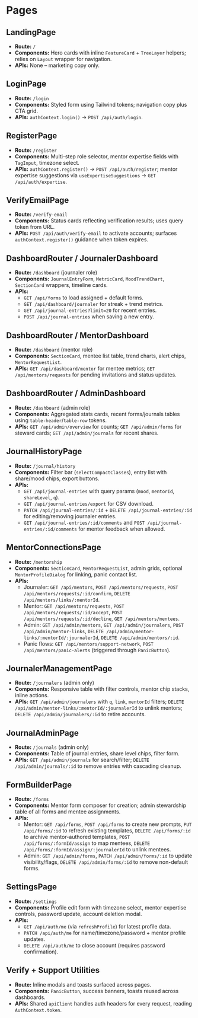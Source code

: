 # Pages

## LandingPage
- **Route:** `/`
- **Components:** Hero cards with inline `FeatureCard` + `TreeLayer` helpers; relies on `Layout` wrapper for navigation.
- **APIs:** None – marketing copy only.

## LoginPage
- **Route:** `/login`
- **Components:** Styled form using Tailwind tokens; navigation copy plus CTA grid.
- **APIs:** `authContext.login()` → `POST /api/auth/login`.

## RegisterPage
- **Route:** `/register`
- **Components:** Multi-step role selector, mentor expertise fields with `TagInput`, timezone select.
- **APIs:** `authContext.register()` → `POST /api/auth/register`; mentor expertise suggestions via `useExpertiseSuggestions` → `GET /api/auth/expertise`.

## VerifyEmailPage
- **Route:** `/verify-email`
- **Components:** Status cards reflecting verification results; uses query token from URL.
- **APIs:** `POST /api/auth/verify-email` to activate accounts; surfaces `authContext.register()` guidance when token expires.

## DashboardRouter / JournalerDashboard
- **Route:** `/dashboard` (journaler role)
- **Components:** `JournalEntryForm`, `MetricCard`, `MoodTrendChart`, `SectionCard` wrappers, timeline cards.
- **APIs:**
  - `GET /api/forms` to load assigned + default forms.
  - `GET /api/dashboard/journaler` for streak + trend metrics.
  - `GET /api/journal-entries?limit=20` for recent entries.
  - `POST /api/journal-entries` when saving a new entry.

## DashboardRouter / MentorDashboard
- **Route:** `/dashboard` (mentor role)
- **Components:** `SectionCard`, mentee list table, trend charts, alert chips, `MentorRequestList`.
- **APIs:** `GET /api/dashboard/mentor` for mentee metrics; `GET /api/mentors/requests` for pending invitations and status updates.

## DashboardRouter / AdminDashboard
- **Route:** `/dashboard` (admin role)
- **Components:** Aggregated stats cards, recent forms/journals tables using `table-header`/`table-row` tokens.
- **APIs:** `GET /api/admin/overview` for counts; `GET /api/admin/forms` for steward cards; `GET /api/admin/journals` for recent shares.

## JournalHistoryPage
- **Route:** `/journal/history`
- **Components:** Filter bar (`selectCompactClasses`), entry list with share/mood chips, export buttons.
- **APIs:**
  - `GET /api/journal-entries` with query params (`mood`, `mentorId`, `shareLevel`, `q`).
  - `GET /api/journal-entries/export` for CSV download.
  - `PATCH /api/journal-entries/:id` + `DELETE /api/journal-entries/:id` for editing/removing journaler entries.
  - `GET /api/journal-entries/:id/comments` and `POST /api/journal-entries/:id/comments` for mentor feedback when allowed.

## MentorConnectionsPage
- **Route:** `/mentorship`
- **Components:** `SectionCard`, `MentorRequestList`, admin grids, optional `MentorProfileDialog` for linking, panic contact list.
- **APIs:**
  - Journaler: `GET /api/mentors`, `POST /api/mentors/requests`, `POST /api/mentors/requests/:id/confirm`, `DELETE /api/mentors/links/:mentorId`.
  - Mentor: `GET /api/mentors/requests`, `POST /api/mentors/requests/:id/accept`, `POST /api/mentors/requests/:id/decline`, `GET /api/mentors/mentees`.
  - Admin: `GET /api/admin/mentors`, `GET /api/admin/journalers`, `POST /api/admin/mentor-links`, `DELETE /api/admin/mentor-links/:mentorId/:journalerId`, `DELETE /api/admin/mentors/:id`.
  - Panic flows: `GET /api/mentors/support-network`, `POST /api/mentors/panic-alerts` (triggered through `PanicButton`).

## JournalerManagementPage
- **Route:** `/journalers` (admin only)
- **Components:** Responsive table with filter controls, mentor chip stacks, inline actions.
- **APIs:** `GET /api/admin/journalers` with `q`, `link`, `mentorId` filters; `DELETE /api/admin/mentor-links/:mentorId/:journalerId` to unlink mentors; `DELETE /api/admin/journalers/:id` to retire accounts.

## JournalAdminPage
- **Route:** `/journals` (admin only)
- **Components:** Table of journal entries, share level chips, filter form.
- **APIs:** `GET /api/admin/journals` for search/filter; `DELETE /api/admin/journals/:id` to remove entries with cascading cleanup.

## FormBuilderPage
- **Route:** `/forms`
- **Components:** Mentor form composer for creation; admin stewardship table of all forms and mentee assignments.
- **APIs:**
  - Mentor: `GET /api/forms`, `POST /api/forms` to create new prompts, `PUT /api/forms/:id` to refresh existing templates, `DELETE /api/forms/:id` to archive mentor-authored templates, `POST /api/forms/:formId/assign` to map mentees, `DELETE /api/forms/:formId/assign/:journalerId` to unlink mentees.
  - Admin: `GET /api/admin/forms`, `PATCH /api/admin/forms/:id` to update visibility/flags, `DELETE /api/admin/forms/:id` to remove non-default forms.

## SettingsPage
- **Route:** `/settings`
- **Components:** Profile edit form with timezone select, mentor expertise controls, password update, account deletion modal.
- **APIs:**
  - `GET /api/auth/me` (via `refreshProfile`) for latest profile data.
  - `PATCH /api/auth/me` for name/timezone/password + mentor profile updates.
  - `DELETE /api/auth/me` to close account (requires password confirmation).

## Verify + Support Utilities
- **Route:** Inline modals and toasts surfaced across pages.
- **Components:** `PanicButton`, success banners, toasts reused across dashboards.
- **APIs:** Shared `apiClient` handles auth headers for every request, reading `AuthContext.token`.

